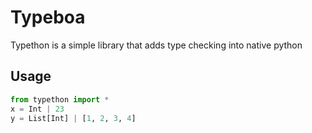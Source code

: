 # Typeboa
Typethon is a simple library that adds type checking into native python 


## Usage
```python
from typethon import *
x = Int | 23
y = List[Int] | [1, 2, 3, 4]
```